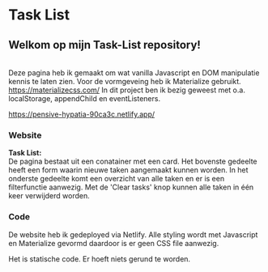 # Task List

## Welkom op mijn Task-List repository!

\
Deze pagina heb ik gemaakt om wat vanilla Javascript en DOM manipulatie kennis te laten zien. 
Voor de vormgeveing heb ik Materialize gebruikt. https://materializecss.com/
In dit project ben ik bezig geweest met o.a. localStorage, appendChild en eventListeners.


https://pensive-hypatia-90ca3c.netlify.app/


### Website
**Task List:**\
De pagina bestaat uit een conatainer met een card. Het bovenste gedeelte heeft een form waarin nieuwe taken aangemaakt kunnen worden.
In het onderste gedeelte komt een overzicht van alle taken en er is een filterfunctie aanwezig. Met de 'Clear tasks' knop kunnen alle taken in één keer verwijderd worden.



### Code
De website heb ik gedeployed via Netlify.
Alle styling wordt met Javascript en Materialize gevormd daardoor is er geen CSS file aanwezig.

Het is statische code. Er hoeft niets gerund te worden.
